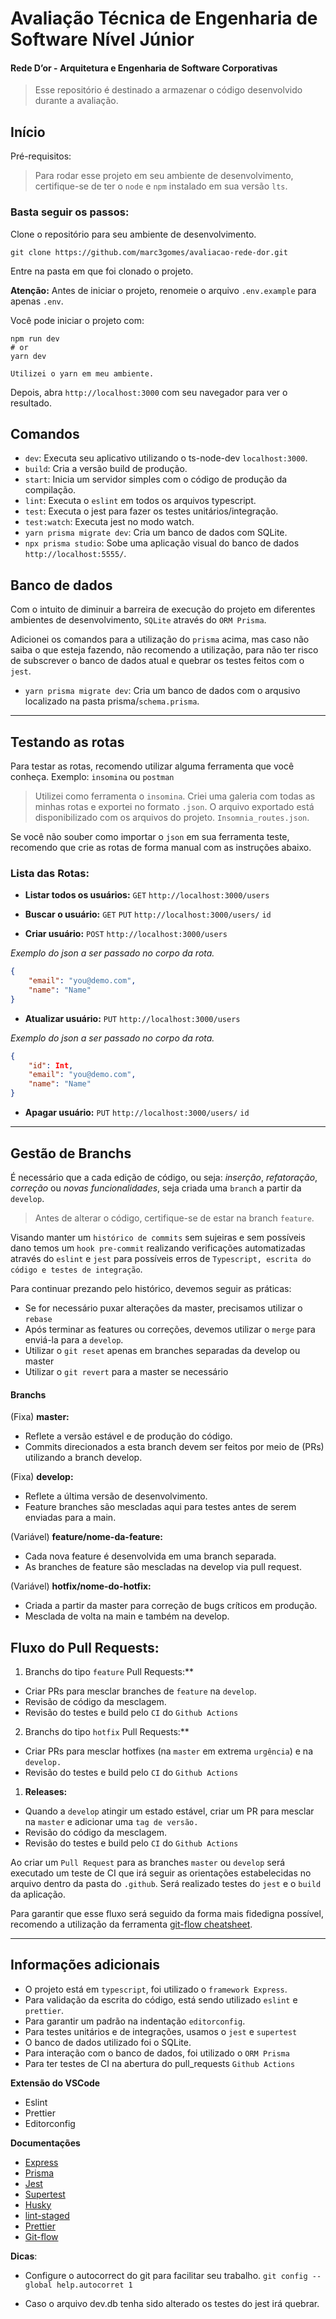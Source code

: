 # Avaliação Técnica de Engenharia de Software Nível Júnior

#### Rede D’or - Arquitetura e Engenharia de Software Corporativas

> Esse repositório é destinado a armazenar o código desenvolvido durante a avaliação.

## Início

Pré-requisitos:
> Para rodar esse projeto em seu ambiente de desenvolvimento, certifique-se de ter o `node` e `npm` instalado em sua versão `lts`.


### Basta seguir os passos:

Clone o repositório para seu ambiente de desenvolvimento.

`git clone https://github.com/marc3gomes/avaliacao-rede-dor.git`

Entre na pasta em que foi clonado o projeto.

**Atenção:**
Antes de iniciar o projeto, renomeie o arquivo `.env.example`  para apenas `.env`.

Você pode iniciar o projeto com:

```
npm run dev
# or
yarn dev

Utilizei o yarn em meu ambiente.
```

Depois, abra `http://localhost:3000` com seu navegador para ver o resultado.


## Comandos

- `dev`: Executa seu aplicativo utilizando o ts-node-dev `localhost:3000`.
- `build`: Cria a versão build de produção.
- `start`: Inicia um servidor simples com o código de produção da compilação.
- `lint`: Executa o `eslint` em todos os arquivos typescript.
- `test`: Executa o jest para fazer os testes unitários/integração.
- `test:watch`: Executa jest no modo watch.
- `yarn prisma migrate dev`: Cria um banco de dados com SQLite.
- `npx prisma studio`:  Sobe uma aplicação visual do banco de dados `http://localhost:5555/`.


## Banco de dados

Com o intuito de diminuir a barreira de execução do projeto em diferentes ambientes de desenvolvimento, `SQLite` através do `ORM Prisma`.

Adicionei os comandos para a utilização do `prisma` acima, mas caso não saiba o que esteja fazendo, não recomendo a utilização, para não ter risco de subscrever o banco de dados atual e quebrar os testes feitos com o `jest`.

- `yarn prisma migrate dev`: Cria um banco de dados com o arqusivo localizado na pasta prisma/`schema.prisma`.

---

## Testando as rotas

Para testar as rotas, recomendo utilizar alguma ferramenta que você conheça. Exemplo: `insomina`  ou `postman`

> Utilizei como ferramenta o `insomina`. Criei uma galeria com todas as minhas rotas e exportei no formato `.json`. O arquivo exportado está disponibilizado com os arquivos do projeto. `Insomnia_routes.json`.

Se você não souber como importar o `json` em sua ferramenta teste, recomendo que crie as rotas de forma manual com as instruções abaixo.

### Lista das Rotas:

- **Listar todos os usuários:** `GET` `http://localhost:3000/users`

- **Buscar o usuário:** `GET` `PUT` `http://localhost:3000/users/` `id`

- **Criar usuário:** `POST` `http://localhost:3000/users`

*Exemplo do json a ser passado no corpo da rota.*

```json
{
	"email": "you@demo.com",
	"name": "Name"
}

```

- **Atualizar usuário:** `PUT` `http://localhost:3000/users`

*Exemplo do json a ser passado no corpo da rota.*

```json
{
	"id": Int,
	"email": "you@demo.com",
	"name": "Name"
}

```

- **Apagar usuário:** `PUT` `http://localhost:3000/users/` `id`

---

## Gestão de Branchs

É necessário que a cada edição de código, ou seja: *inserção*, *refatoração*, *correção* ou *novas funcionalidades*, seja criada uma `branch` a partir da `develop`. 

> Antes de alterar o código, certifique-se de estar na branch `feature`.

Visando manter um `histórico de commits` sem sujeiras e sem possíveis dano temos um `hook pre-commit` realizando verificações automatizadas através do `eslint` e `jest` para possíveis erros de `Typescript, escrita do código e testes de integração`. 

Para continuar prezando pelo histórico, devemos seguir as práticas:

- Se for necessário puxar alterações da master, precisamos utilizar o `rebase`
- Após terminar as features ou correções, devemos utilizar o `merge` para enviá-la para a `develop`.
- Utilizar o `git reset` apenas em branches separadas da develop ou master
- Utilizar o `git revert` para a master se necessário

#### Branchs

(Fixa) **master:**
- Reflete a versão estável e de produção do código.
- Commits direcionados a esta branch devem ser feitos por meio de (PRs) utilizando a branch develop.
  
(Fixa) **develop:**
- Reflete a última versão de desenvolvimento.
- Feature branches são mescladas aqui para testes antes de serem enviadas para a main.
  
(Variável) **feature/nome-da-feature:**
- Cada nova feature é desenvolvida em uma branch separada.
- As branches de feature são mescladas na develop via pull request.
  
(Variável) **hotfix/nome-do-hotfix:**
- Criada a partir da master para correção de bugs críticos em produção.
- Mesclada de volta na main e também na develop.


## Fluxo do Pull Requests:

1. Branchs do tipo `feature` Pull Requests:**
- Criar PRs para mesclar branches de `feature` na `develop`.
- Revisão de código da mesclagem.
- Revisão do testes e build pelo `CI` do `Github Actions`
  
2. Branchs do tipo `hotfix` Pull Requests:**
- Criar PRs para mesclar hotfixes (na `master`  em extrema `urgência`) e na `develop.`
- Revisão do testes e build pelo `CI` do `Github Actions`
  
1. **Releases:**
- Quando a `develop` atingir um estado estável, criar um PR para mesclar na `master` e adicionar uma `tag de versão.`
- Revisão do código da mesclagem.
- Revisão do testes e build pelo `CI` do `Github Actions`

Ao criar um `Pull Request` para as branches `master` ou `develop` será executado um teste de CI que irá seguir as orientações estabelecidas no arquivo dentro da pasta do `.github`. Será realizado testes do `jest` e o `build` da aplicação.

Para garantir que esse fluxo será seguido da forma mais fidedigna possível, recomendo a utilização da ferramenta [git-flow cheatsheet](https://danielkummer.github.io/git-flow-cheatsheet/).

---

## Informações adicionais
- O projeto está em `typescript`, foi utilizado o `framework Express`.
- Para validação da escrita do código, está sendo utilizado `eslint` e `prettier`.
- Para garantir um padrão na indentação `editorconfig`.
- Para testes unitários e de integrações, usamos o `jest` e `supertest`
- O banco de dados utilizado foi o SQLite.
- Para interação com o banco de dados, foi utilizado o `ORM Prisma`
- Para ter testes de CI na abertura do pull_requests `Github Actions`

**Extensão do VSCode**
- Eslint
- Prettier
- Editorconfig

**Documentações**
- [Express](https://expressjs.com/en/guide/routing.html)
- [Prisma](https://www.prisma.io/docs)
- [Jest](https://jestjs.io/pt-BR/docs/getting-started)
- [Supertest](https://github.com/ladjs/supertest)
- [Husky](https://typicode.github.io/husky/)
- [lint-staged](https://github.com/lint-staged/lint-staged)
- [Prettier](https://prettier.io/docs/en/integrating-with-linters.html)
- [Git-flow](https://danielkummer.github.io/git-flow-cheatsheet/)

**Dicas**:
- Configure o autocorrect do git para facilitar seu trabalho.
`git config --global help.autocorret 1`

- Caso o arquivo dev.db tenha sido alterado os testes do jest irá quebrar.